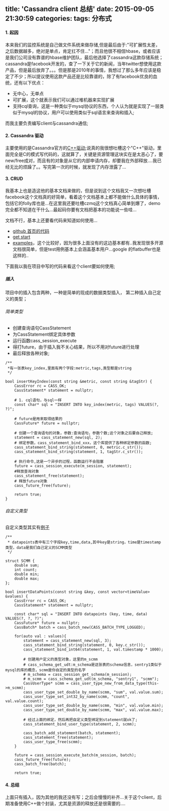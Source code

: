 title: 'Cassandra client 总结'
date: 2015-09-05 21:30:59
categories:
tags: 分布式
---

#### 1. 起因

本来我们的监控系统是自己做文件系统来做存储,但是最后由于:"可扩展性太差，之后数据越多，绝对是单点，肯定扛不住..."；而且他很不相信hbase，或者应该是我们公司没有靠谱的hbase维护团队，最后他选择了cassandra这款存储系统；cassandra是facebook开发的，查了一下关于它的新闻，当年twitter想使用这款产品，但是最后放弃了。。。但是那是2010年的事情，我想过了那么多年应该是稳定了不少；所以提议使用这款产品还是比较靠谱的，除了有facebook优良的血统，还有以下优点：

* 无中心，无单点
* 可扩展，这个就表示我们可以通过堆机器来实现扩展
* 支持cql查询，这是一种类似于mysql协议的东西，个人认为就是实现了一层类似于mysql的协议，用户可以使用类似于sql语言来查询和插入;

而我主要负责编写client与cassandra通信;

#### 2. Cassandra 驱动

主要使用的是Cassandra官方的[C++驱动](https://github.com/datastax/cpp-driver);说真的我很想吐槽这个"C++"驱动，里面完全是C的模式写代码的，这就算了，关键是资源管理这块实在是太恶心了，要new/free成对，而且有的对象是从它的内部申请内存，却要我在外部释放....我已经无比的烦躁了。。写完第一次的时候，就发现了内存泄露了...

#### 3. CRUD

我基本上也是造这他的基本文档来做的，但是说到这个文档我又一次想吐槽facebook这个文档真的好简单，看着这个文档基本上都不能做什么具体的事情，包括它的folly库也是...在这里我还要吐槽czmq这个文档真心简单到爆了，demo完全都不知道在干什么...最起码你要有文档把基本的功能说一些哇...

文档不行，基本上还要看代码来知道如何使用...

* [github 首页的代码](https://github.com/datastax/cpp-driver)
* [get start](http://datastax.github.io/cpp-driver/topics/#futures)
* [examples](https://github.com/datastax/cpp-driver/tree/1.0/examples)，这个比较好，因为很多上面没有的这边基本都有..我发现很多开源文档很简单，但是test用例基本上会涵盖基本用户...google 的flatbuffer也是这样的..

下面我以我在项目中写的代码来看这个client要如何使用;

##### 插入

项目中的插入包含两种，一种是简单的现成的数据类型插入， 第二种插入自己定义的类型；

###### 简单类型

* 创建查询语句CassStatement
* 为CassStatement绑定具体参数
* 运行函数cass_session_execute
* 得打future，由于插入我不关心结果，所以不用对future进行处理
* 最后释放各种对象;


```
/**
 *有一张表key_index,里面有两个字段:metric,tags,类型都是string
 */
 
bool insertKeyIndex(const string &metric, const string &tagStr) {
    CassError rc = CASS_OK;
    CassStatement* statement = nullptr;
	
	# 1. cql语句，与sql一样
    const char* sql = "INSERT INTO key_index(metric, tags) VALUES(?, ?)";
    
    # future是用来取得结果的
    CassFuture* future = nullptr;
	
	# 创建一个查询语句的对象，参数:查询语句，参数个数;这个对象之后要自己释放;
    statement = cass_statement_new(sql, 2);
    # 绑定参数，cass_statement_bind_xxx，这个库提供了各种绑定参数的函数;
    cass_statement_bind_string(statement, 0, metric.c_str());
    cass_statement_bind_string(statement, 1, tagStr.c_str());

	# 执行命令,这是一个异步的过程，函数运行不会阻塞
    future = cass_session_execute(m_session, statement);
    #释放查询对象
    cass_statement_free(statement);
    # 释放future对象
    cass_future_free(future);

    return true;
}
```

###### 自定义类型

自定义类型其实有[例子](https://github.com/datastax/cpp-driver/tree/master/examples/udt)

```
/**
 * datapoints表中有三个字段key,time,data,其中key是string，time是timestamp类型，data是我们自己定义的SCMM类型
 */

struct SCMM {
    double sum;
    int count;
    double min;
    double max;
};

bool insertDataPoints(const string &key, const vector<timeValue> &values) {
    CassError rc = CASS_OK;
    CassStatement* statement = nullptr;

    const char* sql = "INSERT INTO datapoints (key, time, data) VALUES(?, ?, ?)";
    CassFuture* future = nullptr;
    CassBatch* batch = cass_batch_new(CASS_BATCH_TYPE_LOGGED);

    for(auto val : values){
        statement = cass_statement_new(sql, 3);
        cass_statement_bind_string(statement, 0, key.c_str());
        cass_statement_bind_int64(statement, 1, val.timestamp * 1000);
		
		# 创建用户定义的类型对象，这里的m_scmm
		# cass_schema_get_udt:m_schema是这张表的schema信息，sentry1类似于mysql的库的概念，scmm是你自定的类型的名字
		# m_schema = cass_session_get_schema(m_session);
		# m_scmm = cass_schema_get_udt(m_schema, "sentry1", "scmm");
        CassUserType* scmm = cass_user_type_new_from_data_type(this->m_scmm);
        cass_user_type_set_double_by_name(scmm, "sum", val.value.sum);
        cass_user_type_set_int32_by_name(scmm, "count", val.value.count);
        cass_user_type_set_double_by_name(scmm, "min", val.value.min);
        cass_user_type_set_double_by_name(scmm, "max", val.value.max);

		# 经过上面的绑定，然后再把自定义类型绑定到statement就ok了;
        cass_statement_bind_user_type(statement, 2, scmm);

        cass_batch_add_statement(batch, statement);
        cass_statement_free(statement);
        cass_user_type_free(scmm);
    }

    future = cass_session_execute_batch(m_session, batch);
    cass_future_free(future);
    cass_batch_free(batch);

    return true;
```

#### 4. 总结

上面只有插入，因为其他的我还没有写；之后会慢慢的补齐...关于这个client，后期准备使用C++做个封装，尤其是资源的释放还是很需要的....


